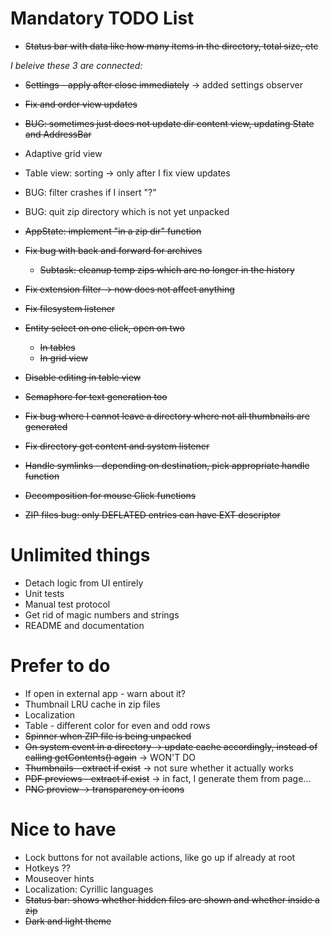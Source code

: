 # Mandatory TODO List

* ~~Status bar with data like how many items in the directory, total size, etc~~

_I beleive these 3 are connected:_
* ~~Settings - apply after close immediately~~ -> added settings observer
* ~~Fix and order view updates~~
* ~~BUG: sometimes just does not update dir content view, updating State and AddressBar~~

* Adaptive grid view
* Table view: sorting -> only after I fix view updates
* BUG: filter crashes if I insert "?"
* BUG: quit zip directory which is not yet unpacked
* ~~AppState: implement "in a zip dir" function~~
* ~~Fix bug with back and forward for archives~~
  * ~~Subtask: cleanup temp zips which are no longer in the history~~
* ~~Fix extension filter -> now does not affect anything~~
* ~~Fix filesystem listener~~
* ~~Entity select on one click, open on two~~
  * ~~In tables~~
  * ~~In grid view~~
* ~~Disable editing in table view~~
* ~~Semaphore for text generation too~~
* ~~Fix bug where I cannot leave a directory where not all thumbnails are generated~~
* ~~Fix directory get content and system listener~~
* ~~Handle symlinks - depending on destination, pick appropriate handle function~~
* ~~Decomposition for mouse Click functions~~
* ~~ZIP files bug: only DEFLATED entries can have EXT descriptor~~

# Unlimited things

* Detach logic from UI entirely
* Unit tests
* Manual test protocol
* Get rid of magic numbers and strings
* README and documentation

# Prefer to do

* If open in external app - warn about it?
* Thumbnail LRU cache in zip files
* Localization
* Table - different color for even and odd rows
* ~~Spinner when ZIP file is being unpacked~~
* ~~On system event in a directory -> update cache accordingly, instead of calling getContents() again~~ -> WON'T DO
* ~~Thumbnails - extract if exist~~ -> not sure whether it actually works
* ~~PDF previews - extract if exist~~ -> in fact, I generate them from page...
* ~~PNG preview -> transparency on icons~~

# Nice to have

* Lock buttons for not available actions, like go up if already at root
* Hotkeys ??
* Mouseover hints
* Localization: Cyrillic languages
* ~~Status bar: shows whether hidden files are shown and whether inside a zip~~
* ~~Dark and light theme~~
